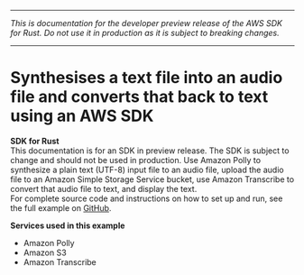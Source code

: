 --------

 *This is documentation for the developer preview release of the AWS SDK for Rust\. Do not use it in production as it is subject to breaking changes\.* 

--------

# Synthesises a text file into an audio file and converts that back to text using an AWS SDK<a name="cross_Telephone_rust_topic"></a>

**SDK for Rust**  
This documentation is for an SDK in preview release\. The SDK is subject to change and should not be used in production\.
 Use Amazon Polly to synthesize a plain text \(UTF\-8\) input file to an audio file, upload the audio file to an Amazon Simple Storage Service bucket, use Amazon Transcribe to convert that audio file to text, and display the text\.   
 For complete source code and instructions on how to set up and run, see the full example on [GitHub](https://github.com/awsdocs/aws-doc-sdk-examples/blob/main/rust_dev_preview/cross_service/telephone/src/main.rs)\.   

**Services used in this example**
+ Amazon Polly
+ Amazon S3
+ Amazon Transcribe